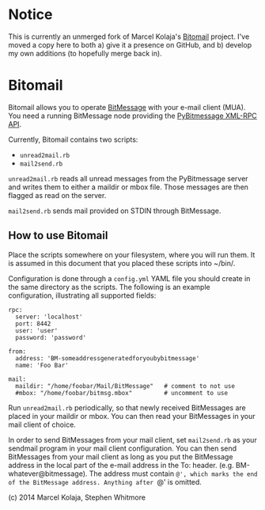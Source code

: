 Notice
======
This is currently an unmerged fork of Marcel Kolaja's
[Bitomail](http://personal.kolaja.eu/projects.html) project. I've moved a copy
here to both a) give it a presence on GitHub, and b) develop my own additions
(to hopefully merge back in).


Bitomail
========
Bitomail allows you to operate
[BitMessage](https://bitmessage.org/wiki/Main_Page) with your e-mail client
(MUA). You need a running BitMessage node providing the [PyBitmessage XML-RPC
API](https://bitmessage.org/wiki/API_Reference).

Currently, Bitomail contains two scripts:

* `unread2mail.rb`
* `mail2send.rb`

`unread2mail.rb` reads all unread messages from the PyBitmessage server and
writes them to either a maildir or mbox file. Those messages are then flagged as
read on the server.

`mail2send.rb` sends mail provided on STDIN through BitMessage.


How to use Bitomail
-------------------
Place the scripts somewhere on your filesystem, where you will run them.
It is assumed in this document that you placed these scripts into ~/bin/.

Configuration is done through a `config.yml` YAML file you should create in the
same directory as the scripts. The following is an example configuration,
illustrating all supported fields:

```
rpc:
  server: 'localhost'
  port: 8442
  user: 'user'
  password: 'password'

from:
  address: 'BM-someaddressgeneratedforyoubybitmessage'
  name: 'Foo Bar'

mail:
  maildir: "/home/foobar/Mail/BitMessage"   # comment to not use
  #mbox: "/home/foobar/bitmsg.mbox"         # uncomment to use
```

Run `unread2mail.rb` periodically, so that newly received BitMessages are placed
in your maildir or mbox. You can then read your BitMessages in your mail client
of choice.

In order to send BitMessages from your mail client, set `mail2send.rb` as your
sendmail program in your mail client configuration. You can then send
BitMessages from your mail client as long as you put the BitMessage address in the
local part of the e-mail address in the To: header. (e.g.
BM-whatever@bitmessage). The address must contain `@', which marks the end of
the BitMessage address. Anything after `@' is omitted.



 (c) 2014 Marcel Kolaja, Stephen Whitmore

